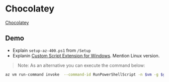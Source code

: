 # Chocolatey

[Chocolatey](https://chocolatey.org/)

## Demo

- Explain `setup-az-400.ps1` from `/Setup`
- Explanin [Custom Script Extension for Windows](https://docs.microsoft.com/en-us/azure/virtual-machines/extensions/custom-script-windows). Mention Linux version.

>Note: As an alternative you can execute the command below:

```bash
az vm run-command invoke  --command-id RunPowerShellScript -n $vm -g $grp --scripts @setup-az-400.ps1 
```